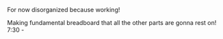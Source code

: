 For now disorganized because working!

Making fundamental breadboard that all the other parts are gonna rest on! 7:30 - 
